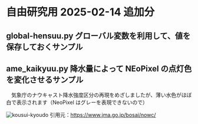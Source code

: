 # 自由研究用 2025-02-14 追加分

## global-hensuu.py  グローバル変数を利用して、値を保存しておくサンプル

## ame_kaikyuu.py  降水量によって NEoPixel の点灯色を変化させるサンプル
　気象庁のナウキャスト降水強度区分の再現をめざしましたが、薄い水色がほぼ白で表示されます（NeoPixel はグレーを表現できないので） 

![kousui-kyoudo](https://github.com/user-attachments/assets/f8ed79db-6bd0-47a8-84e5-b19d2f3495c9)
引用元：https://www.jma.go.jp/bosai/nowc/
